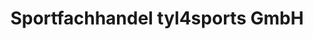 ---
title: "Sportfachhandel tyl4sports GmbH"
url: /villach/sportfachhandel-tyl4sports-gmbh/
shop: Fahrrad
---